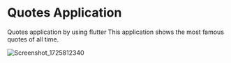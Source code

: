 # Quotes Application
Quotes application by using flutter
This application shows the most famous quotes of all time.

![Screenshot_1725812340](https://github.com/user-attachments/assets/f13cf291-20a7-4c0d-872b-810ad0696a23)

